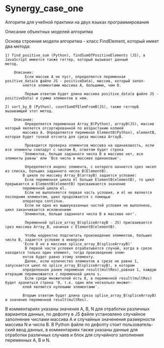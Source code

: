 # Synergy_case_one
Алгоритм для учебной практики на двух языках программирования

Описание объектных моделей алгоритма

Основа строения модели алгоритма - класс FindElement, который имеет два метода:

    1) find_positive_sum (Python), findSumOfPositiveElements (JS), в JavaScript имеется также геттер, который вызывает данный
    метод.

        Описание: 
             Если массив А не пуст, определяется переменная positive_data(в файле JS - positiveData), массив, который запол-
            няется элементами массива А, большими, чем 0.

             Первым ответом будет длина массива positive_data(в файле JS - positiveData) и сумма элементов в нем.

    2) sort_by_B (Python), countSumOfElemFromB(JS), также геттерБ вызывающий этот метод.

        Описание:
             Определяется переменная Array_B(Python), arrayB(JS), массив который является отсортированной по возрастанию копией
            массива А. Определяется переменая ElementB(Python), elementB, которая будет точкой отсчета для среза массива ArrayB.

             Проводится проверка элементов массива на одинаковость, если все элементы совпадут с числом B, ответом будет строка 
            'Элементов, больше заданного числа B в массиве нет, все элементы равны' или 'Все числа в массиве одинаковые'.

             Определяется индекс элемента, с которого начнется срез чисел из списка, больших заданного числа B(ElementB).
            В цикле по массиву Array_B(arrayB) задается условие:
             Если переменная цикла el больше ElementB(elementB), то цикл прерывается и ElementB(elementB) присваивается значение
            переменной цикла el.
             Если не выполняется первая часть условия, и el не является последним элементом, цикл продолжается с помощью
            оператора continue.
             Если ни одно из вышеуказанных частей условия не выполнено, цикл заканчивается исключением
            'Элементов, больше заданного числа B в массиве нет'.

             Переменной splice_array_B(spliceArrayB - JS) присваивается срез массива Array_B, начиная с ElementB(elementB).

             Чтобы корректно подсчитать произведение элементов, больших числа B, задается условие в инверсии
            'Если 0 не в массиве splice_array_B(spliceArrayB)'
             В первой части условия отрабатывется случай, когда в срезе находится только один элемент, тогда произведение элем-
            ентов будет равно этому элементу.
             Далее, если количество элементов в срезе не равно 1, запускается цикл по splice_array_B(spliceArrayB), в котором
            определенная ранее переменая result(multRes),равная 1, каждую итерацию перемножается с переменной цикла s.
             Если среди множителей есть 0, в переменной result(multRes) будет храниться строка '0, т.к. один или несколько множит-
            елей являются нулевыми элементами'.

            Вторым ответом будет длина среза splice_array_B(spliceArrayB) и значение переменной result(multRes).

 В комментариях указаны значения A, B, N для отработки различных вариантов данных, по дефолту в JS файле установлено случайное 
заполнение числами массива А и случайные значенения размерности массива N и числа B. В Python файле по дефолту стоит пользователь-
ский ввод данных, в комментариях также указаны данные для отработки различных случаев и блок для случайного заполнения переменных
A, B и N. 

             
             

